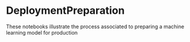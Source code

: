 # DeploymentPreparation
These notebooks illustrate the process associated to preparing a machine learning model for production
